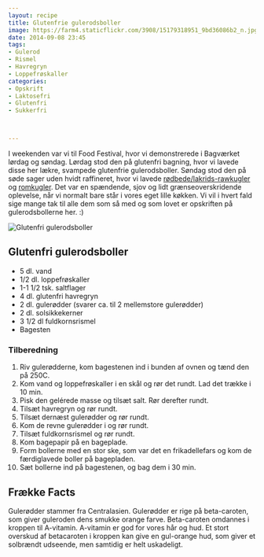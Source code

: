 ```yaml
---
layout: recipe
title: Glutenfrie gulerodsboller
image: https://farm4.staticflickr.com/3908/15179318951_9bd36086b2_n.jpg
date: 2014-09-08 23:45
tags:
- Gulerod
- Rismel
- Havregryn
- Loppefrøskaller
categories:
- Opskrift
- Laktosefri
- Glutenfri
- Sukkerfri



---
```


I weekenden var vi til Food Festival, hvor vi demonstrerede i Bagværket lørdag og søndag. Lørdag stod den på glutenfri bagning, hvor vi lavede disse her lækre, svampede glutenfrie gulerodsboller. Søndag stod den på søde sager uden hvidt raffineret, hvor vi lavede [rødbede/lakrids-rawkugler](http://www.femmefood.com/2014/03/roedbede-lakrids-rawkugler/) og [romkugler](http://www.femmefood.com/2014/05/rom-troefler/). 
Det var en spændende, sjov og lidt grænseoverskridende oplevelse, når vi normalt bare står i  vores eget lille køkken. Vi vil i hvert fald sige mange tak til alle dem som så med og som lovet er opskriften på gulerodsbollerne her. :)

![Glutenfri gulerodsboller](https://farm4.staticflickr.com/3908/15179318951_9bd36086b2_z.jpg) 


## Glutenfri gulerodsboller
- 5 dl. vand
- 1/2 dl. loppefrøskaller
- 1-1 1/2 tsk. saltflager
- 4 dl. glutenfri havregryn
- 2 dl. gulerødder (svarer ca. til 2 mellemstore gulerødder)
- 2 dl. solsikkekerner
- 3 1/2 dl fuldkornsrismel
- Bagesten



### Tilberedning
1. Riv gulerødderne, kom bagestenen ind i bunden af ovnen og tænd den på 250C.
2. Kom vand og loppefrøskaller i en skål og rør det rundt. Lad det trække i 10 min.
3. Pisk den gelérede masse og tilsæt salt. Rør derefter rundt.
4. Tilsæt havregryn og rør rundt.
5. Tilsæt dernæst gulerødder og rør rundt.
6. Kom de revne gulerødder i og rør rundt.
7. Tilsæt fuldkornsrismel og rør rundt.
8. Kom bagepapir på en bageplade.
9. Form bollerne med en stor ske, som var det en frikadellefars og kom de færdiglavede boller på bagepladen.
10. Sæt bollerne ind på bagestenen, og bag dem i 30 min.










## Frække Facts
Gulerødder stammer fra Centralasien. Gulerødder er rige på beta-caroten, som giver guleroden dens smukke orange farve. Beta-caroten omdannes i kroppen til A-vitamin. A-vitamin er god for vores hår og hud. Et stort overskud af betacaroten i kroppen kan give en gul-orange hud, som giver et solbrændt udseende, men samtidig er helt uskadeligt.